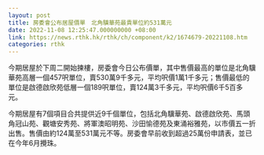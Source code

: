 ```yaml
---
layout: post
title: 房委會公布居屋價單　北角驥華苑最貴單位約531萬元
date: 2022-11-08 12:25:47.000000000 +08:00
link: https://news.rthk.hk/rthk/ch/component/k2/1674679-20221108.htm
categories: rthk
---
```


今期居屋於下周二開始揀樓，房委會今日公布價單，其中售價最高的單位是北角驥華苑高層一個457呎單位，賣530萬9千多元，平均呎價1萬1千多元；售價最低的單位是啟德啟欣苑低層一個189呎單位，賣124萬3千多元，平均呎價6千5百多元。

今期居屋有7個項目合共提供近9千個單位，包括北角驥華苑、啟德啟欣苑、馬頭角冠山苑、觀塘安秀苑、將軍澳昭明苑、沙田愉德苑及東涌裕雅苑，以市價五一折出售。售價由約124萬至531萬元不等。房委會早前收到超過25萬份申請表，並已在今年6月攪珠。
